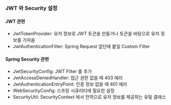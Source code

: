 ### JWT 와 Security 설정
#### JWT 관련
+ JwtTokenProvider: 유저 정보로 JWT 토큰을 만들거나 토큰을 바탕으로 유저 정보를 가져옴
+ JwtAuthenticationFilter: Spring Request 앞단에 붙일 Custom Filter

#### Spring Security 관련
+ JwtSecurityConfig: JWT Filter 를 추가
+ JwtAccessDeniedHandler: 접근 권한 없을 때 403 에러
+ JwtAuthenticationEntryPoint: 인증 정보 없을 때 401 에러
+ WebSecurityConfig: 스프링 시큐리티에 필요한 설정
+ SecurityUtil: SecurityContext 에서 전역으로 유저 정보를 제공하는 유틸 클래스